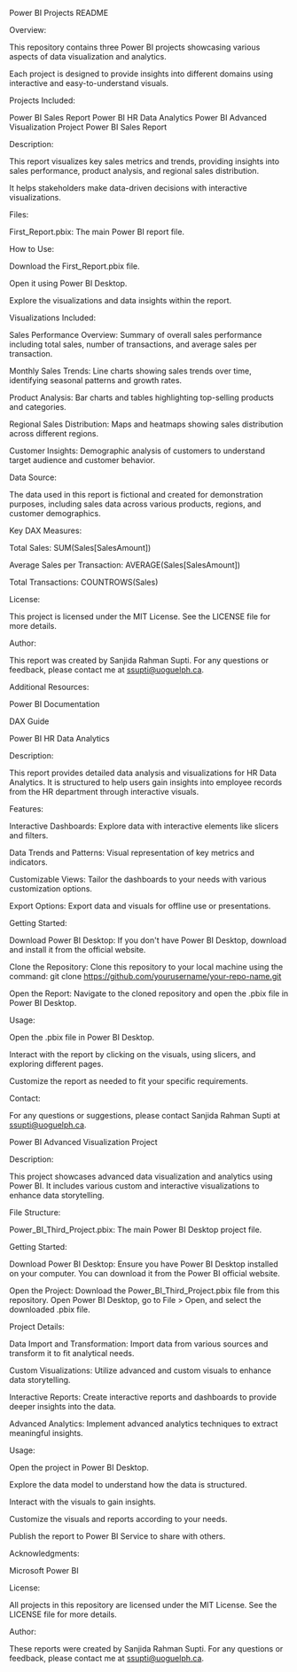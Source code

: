 Power BI Projects README

Overview:

This repository contains three Power BI projects showcasing various aspects of data visualization and analytics.

Each project is designed to provide insights into different domains using interactive and easy-to-understand visuals.


Projects Included:

Power BI Sales Report
Power BI HR Data Analytics
Power BI Advanced Visualization Project
Power BI Sales Report


Description:

This report visualizes key sales metrics and trends, providing insights into sales performance, product analysis, and regional sales distribution.

It helps stakeholders make data-driven decisions with interactive visualizations.


Files:

First_Report.pbix: The main Power BI report file.


How to Use:

Download the First_Report.pbix file.

Open it using Power BI Desktop.

Explore the visualizations and data insights within the report.


Visualizations Included:

Sales Performance Overview: Summary of overall sales performance including total sales, number of transactions, and average sales per transaction.

Monthly Sales Trends: Line charts showing sales trends over time, identifying seasonal patterns and growth rates.

Product Analysis: Bar charts and tables highlighting top-selling products and categories.

Regional Sales Distribution: Maps and heatmaps showing sales distribution across different regions.

Customer Insights: Demographic analysis of customers to understand target audience and customer behavior.


Data Source:

The data used in this report is fictional and created for demonstration purposes, including sales data across various products, regions, and customer demographics.


Key DAX Measures:

Total Sales: SUM(Sales[SalesAmount])

Average Sales per Transaction: AVERAGE(Sales[SalesAmount])

Total Transactions: COUNTROWS(Sales)


License:

This project is licensed under the MIT License. See the LICENSE file for more details.


Author:

This report was created by Sanjida Rahman Supti. For any questions or feedback, please contact me at ssupti@uoguelph.ca.

Additional Resources:

Power BI Documentation

DAX Guide





Power BI HR Data Analytics


Description:

This report provides detailed data analysis and visualizations for HR Data Analytics. It is structured to help users gain insights into employee records from the HR department through interactive visuals.


Features:

Interactive Dashboards: Explore data with interactive elements like slicers and filters.

Data Trends and Patterns: Visual representation of key metrics and indicators.

Customizable Views: Tailor the dashboards to your needs with various customization options.

Export Options: Export data and visuals for offline use or presentations.


Getting Started:

Download Power BI Desktop: If you don't have Power BI Desktop, download and install it from the official website.

Clone the Repository: Clone this repository to your local machine using the command:
git clone https://github.com/yourusername/your-repo-name.git

Open the Report: Navigate to the cloned repository and open the .pbix file in Power BI Desktop.


Usage:

Open the .pbix file in Power BI Desktop.

Interact with the report by clicking on the visuals, using slicers, and exploring different pages.

Customize the report as needed to fit your specific requirements.


Contact:

For any questions or suggestions, please contact Sanjida Rahman Supti at ssupti@uoguelph.ca.








Power BI Advanced Visualization Project


Description:

This project showcases advanced data visualization and analytics using Power BI. It includes various custom and interactive visualizations to enhance data storytelling.


File Structure:

Power_BI_Third_Project.pbix: The main Power BI Desktop project file.


Getting Started:

Download Power BI Desktop: Ensure you have Power BI Desktop installed on your computer. You can download it from the Power BI official website.

Open the Project: Download the Power_BI_Third_Project.pbix file from this repository. Open Power BI Desktop, go to File > Open, and select the downloaded .pbix file.


Project Details:

Data Import and Transformation: Import data from various sources and transform it to fit analytical needs.

Custom Visualizations: Utilize advanced and custom visuals to enhance data storytelling.

Interactive Reports: Create interactive reports and dashboards to provide deeper insights into the data.

Advanced Analytics: Implement advanced analytics techniques to extract meaningful insights.


Usage:

Open the project in Power BI Desktop.

Explore the data model to understand how the data is structured.

Interact with the visuals to gain insights.

Customize the visuals and reports according to your needs.

Publish the report to Power BI Service to share with others.


Acknowledgments:

Microsoft Power BI


License:

All projects in this repository are licensed under the MIT License. See the LICENSE file for more details.


Author:

These reports were created by Sanjida Rahman Supti. For any questions or feedback, please contact me at ssupti@uoguelph.ca.
